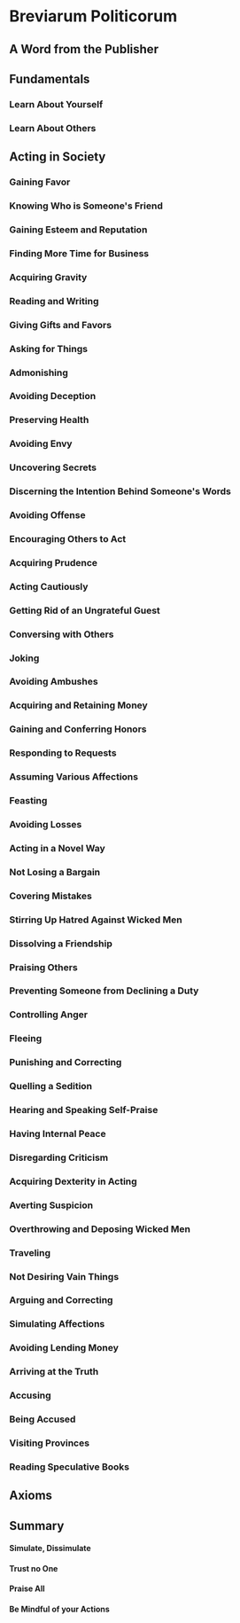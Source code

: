 # Breviarum Politicorum

## A Word from the Publisher  

## Fundamentals

### Learn About Yourself

### Learn About Others

## Acting in Society

### Gaining Favor

### Knowing Who is Someone's Friend

### Gaining Esteem and Reputation

### Finding More Time for Business

### Acquiring Gravity

### Reading and Writing

### Giving Gifts and Favors

### Asking for Things

### Admonishing

### Avoiding Deception

### Preserving Health

### Avoiding Envy

### Uncovering Secrets  

### Discerning the Intention Behind Someone's Words

### Avoiding Offense

### Encouraging Others to Act

### Acquiring Prudence

### Acting Cautiously

### Getting Rid of an Ungrateful Guest

### Conversing with Others

### Joking

### Avoiding Ambushes

### Acquiring and Retaining Money

### Gaining and Conferring Honors

### Responding to Requests

### Assuming Various Affections

### Feasting

### Avoiding Losses

### Acting in a Novel Way

### Not Losing a Bargain

### Covering Mistakes

### Stirring Up Hatred Against Wicked Men

### Dissolving a Friendship

### Praising Others

### Preventing Someone from Declining a Duty

### Controlling Anger

### Fleeing

### Punishing and Correcting

### Quelling a Sedition

### Hearing and Speaking Self-Praise

### Having Internal Peace

### Disregarding Criticism

### Acquiring Dexterity in Acting

### Averting Suspicion

### Overthrowing and Deposing Wicked Men

### Traveling

### Not Desiring Vain Things

### Arguing and Correcting

### Simulating Affections

### Avoiding Lending Money

### Arriving at the Truth

### Accusing

### Being Accused

### Visiting Provinces

### Reading Speculative Books

## Axioms

## Summary

#### Simulate, Dissimulate

#### Trust no One

#### Praise All

#### Be Mindful of your Actions
